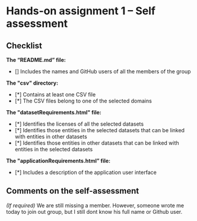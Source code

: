 # Hands-on assignment 1 – Self assessment

## Checklist

**The “README.md” file:**

- [] Includes the names and GitHub users of all the members of the group

**The "csv" directory:**

- [*] Contains at least one CSV file 
- [*] The CSV files belong to one of the selected domains

**The "datasetRequirements.html" file:**

- [*] Identifies the licenses of all the selected datasets
- [*] Identifies those entities in the selected datasets that can be linked with entities in other datasets
- [*] Identifies those entities in other datasets that can be linked with entities in the selected datasets 

**The "applicationRequirements.html” file:**

- [*] Includes a description of the application user interface

## Comments on the self-assessment
_(If required)_
We are still missing a member. However, someone wrote me today to join out group, but I still dont know his full name or Github user.
